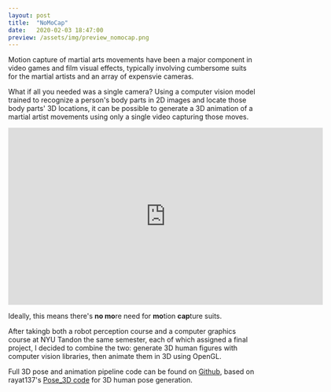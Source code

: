 ```yaml
---
layout: post
title:  "NoMoCap"
date:   2020-02-03 18:47:00
preview: /assets/img/preview_nomocap.png
---
```


Motion capture of martial arts movements have been a major component in video games and film visual effects, typically involving cumbersome suits for the martial artists and an array of expensvie cameras.

What if all you needed was a single camera? Using a computer vision model trained to recognize a person's body parts in 2D images and locate those body parts' 3D locations, it can be possible to generate a 3D animation of a martial artist movements using only a single video capturing those moves.

<iframe src="https://player.vimeo.com/video/380161358?h=2b74ae70d5" width="640" height="360" frameborder="0" allow="autoplay; fullscreen; picture-in-picture" allowfullscreen></iframe>

Ideally, this means there's **no mo**re need for **mo**tion **cap**ture suits.

After takingb both a robot perception course and a computer graphics course at NYU Tandon the same semester, each of which assigned a final project, I decided to combine the two: generate 3D human figures with computer vision libraries, then animate them in 3D using OpenGL.

Full 3D pose and animation pipeline code can be found on [Github](https://github.com/holistudio/nomocap), based on rayat137's [Pose_3D code](https://github.com/rayat137/Pose_3D) for 3D human pose generation.